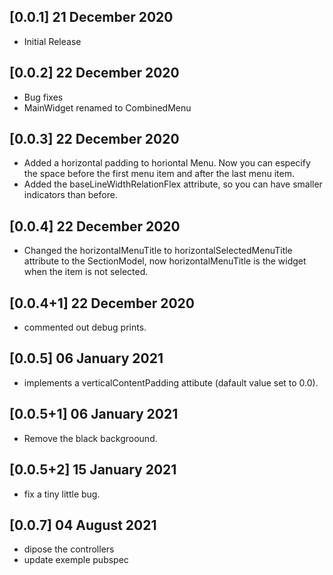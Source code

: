 ## [0.0.1] 21 December 2020

* Initial Release

## [0.0.2] 22 December 2020

* Bug fixes
* MainWidget renamed to CombinedMenu

## [0.0.3] 22 December 2020

* Added a horizontal padding to horiontal Menu. Now you can especify the space before the first menu item and after the last menu item.
* Added the baseLineWidthRelationFlex attribute, so you can have smaller indicators than before.

## [0.0.4] 22 December 2020

* Changed the horizontalMenuTitle to horizontalSelectedMenuTitle attribute to the SectionModel, now horizontalMenuTitle is the widget when the item is not selected.

## [0.0.4+1] 22 December 2020

* commented out debug prints.

## [0.0.5] 06 January 2021

* implements a verticalContentPadding attibute (dafault value set to 0.0).

## [0.0.5+1] 06 January 2021

* Remove the black backgroound.

## [0.0.5+2] 15 January 2021

* fix a tiny little bug.

## [0.0.7] 04 August 2021

* dipose the controllers
* update exemple pubspec
